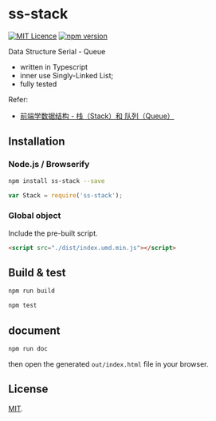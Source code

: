 # ss-stack

[![MIT Licence](https://badges.frapsoft.com/os/mit/mit.svg?v=103)](https://opensource.org/licenses/mit-license.php) [![npm version](https://badge.fury.io/js/ss-stack.svg)](https://badge.fury.io/js/ss-stack)

Data Structure Serial -  Queue

 - written in Typescript
 - inner use Singly-Linked List; 
 - fully tested

Refer:
 - [前端学数据结构 - 栈（Stack）和 队列（Queue）]()

## Installation

### Node.js / Browserify

```bash
npm install ss-stack --save
```

```javascript
var Stack = require('ss-stack');
```

### Global object

Include the pre-built script.

```html
<script src="./dist/index.umd.min.js"></script>

```

## Build & test

```bash
npm run build
```

```bash
npm test
```

## document

```bash
npm run doc
```

then open the generated `out/index.html` file in your browser.

## License

[MIT](LICENSE).
